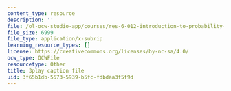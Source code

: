 ```yaml
---
content_type: resource
description: ''
file: /ol-ocw-studio-app/courses/res-6-012-introduction-to-probability-spring-2018/3f65b1db55735939b5fcfdbdaa3f5f9d_tpaE_C8rqf8.vtt
file_size: 6999
file_type: application/x-subrip
learning_resource_types: []
license: https://creativecommons.org/licenses/by-nc-sa/4.0/
ocw_type: OCWFile
resourcetype: Other
title: 3play caption file
uid: 3f65b1db-5573-5939-b5fc-fdbdaa3f5f9d
---
```

